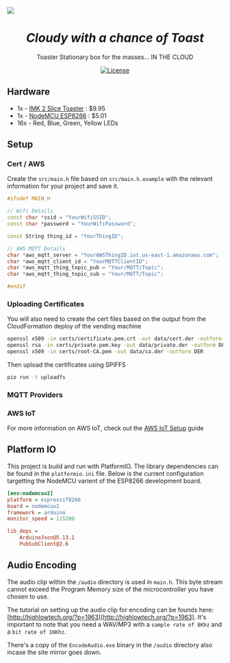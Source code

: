 <img src="https://raw.github.com/t04glovern/cloudy-toast/master/img/project-banner.jpg" data-canonical-src="https://raw.github.com/t04glovern/toastuino/master/img/project-banner.jpg" align="center"/>

<div align = "center">
    <h1><em>Cloudy with a chance of Toast</em></h1>
    <p>Toaster Stationary box for the masses... IN THE CLOUD</p>
    <a href="https://manparvesh.mit-license.org/" target="_blank"><img src="https://img.shields.io/badge/license-MIT-blue.svg" alt="License"></a>
</div>

## Hardware

* 1x - [IMK 2 Slice Toaster](https://www.spotlightstores.com/kitchen-dining/kitchen-appliances/toasters/imk-2-slice-toaster/p/BP80271373) : $9.95
* 1x - [NodeMCU ESP8266](https://www.gearbest.com/transmitters-receivers-module/pp_366523.html) : $5.01
* 16x - Red, Blue, Green, Yellow LEDs

## Setup

### Cert / AWS

Create the `src/main.h` file based on `src/main.h.example` with the relevant information for your project and save it.

```cpp
#ifndef MAIN_H

// Wifi Details
const char *ssid = "YourWifiSSID";
const char *password = "YourWifiPassword";

const String thing_id = "YourThingID";

// AWS MQTT Details
char *aws_mqtt_server = "YourAWSThingID.iot.us-east-1.amazonaws.com";
char *aws_mqtt_client_id = "YourMQTTClientID";
char *aws_mqtt_thing_topic_pub = "Your/MQTT/Topic";
char *aws_mqtt_thing_topic_sub = "Your/MQTT/Topic";

#endif
```

### Uploading Certificates

You will also need to create the cert files based on the output from the CloudFormation deploy of the vending machine

```bash
openssl x509 -in certs/certificate.pem.crt -out data/cert.der -outform DER
openssl rsa -in certs/private.pem.key -out data/private.der -outform DER
openssl x509 -in certs/root-CA.pem -out data/ca.der -outform DER
```

Then upload the certificates using SPIFFS

```bash
pio run -t uploadfs
```

### MQTT Providers

### AWS IoT

For more information on AWS IoT, check out the [AWS IoT Setup](https://us-east-1.console.aws.amazon.com/iotv2/home?region=us-east-1#/connIntro) guide

## Platform IO

This project is build and run with PlatformIO. The library dependencies can be found in the `platformio.ini` file. Below is the current configuration targetting the NodeMCU varient of the ESP8266 development board.

```ini
[env:nodemcuv2]
platform = espressif8266
board = nodemcuv2
framework = arduino
monitor_speed = 115200

lib_deps =
    ArduinoJson@5.13.1
    PubSubClient@2.6
```

## Audio Encoding

The audio clip within the `/audio` directory is used in `main.h`. This byte stream cannot exceed the Program Memory size of the microcontroller you have chosen to use.

The tutorial on setting up the audio clip for encoding can be founds here: [http://highlowtech.org/?p=1963](http://highlowtech.org/?p=1963). It's important to note that you need a WAV/MP3 with a `sample rate of 8Khz` and a `bit rate of 16Khz`.

There's a copy of the `EncodeAudio.exe` binary in the `/audio` directory also incase the site mirror goes down.
